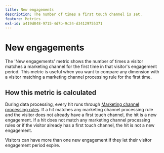 ```yaml
---
title: New engagements
description: The number of times a first touch channel is set.
feature: Metrics
exl-id: a419d048-9715-4d7b-9c24-d34129755371
---
```

# New engagements

The 'New engagements' metric shows the number of times a visitor matches a marketing channel for the first time in that visitor's engagement period. This metric is useful when you want to compare any dimension with a visitor matching a marketing channel processing rule for the first time.

## How this metric is calculated

During data processing, every hit runs through [Marketing channel processing rules](/help/admin/admin/c-manage-report-suites/c-edit-report-suites/marketing-channels/c-rules.md). If a hit matches any marketing channel processing rule and the visitor does not already have a first touch channel, the hit is a new engagement. If a hit does not match any marketing channel processing rules or if the visitor already has a first touch channel, the hit is not a new engagement.

Visitors can have more than one new engagement if they let their visitor engagement period expire.
